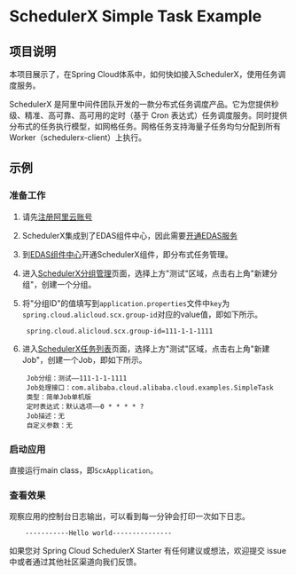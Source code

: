 # SchedulerX Simple Task Example

## 项目说明

本项目展示了，在Spring Cloud体系中，如何快如接入SchedulerX，使用任务调度服务。

SchedulerX 是阿里中间件团队开发的一款分布式任务调度产品。它为您提供秒级、精准、高可靠、高可用的定时（基于 Cron 表达式）任务调度服务。同时提供分布式的任务执行模型，如网格任务。网格任务支持海量子任务均匀分配到所有 Worker（schedulerx-client）上执行。

## 示例

### 准备工作

1. 请先[注册阿里云账号](https://account.aliyun.com/register/register.htm?spm=5176.8142029.388261.26.e9396d3eEIv28g&oauth_callback=https%3A%2F%2Fwww.aliyun.com%2F)

2. SchedulerX集成到了EDAS组件中心，因此需要[开通EDAS服务](https://common-buy.aliyun.com/?spm=5176.11451019.0.0.6f5965c0Uq5tue&commodityCode=edaspostpay#/buy)

3. 到[EDAS组件中心](https://edas.console.aliyun.com/#/edasTools)开通SchedulerX组件，即分布式任务管理。

4. 进入[SchedulerX分组管理](https://edas.console.aliyun.com/#/schedulerXGroup?regionNo=cn-test)页面，选择上方"测试"区域，点击右上角"新建分组"，创建一个分组。
 
5. 将"分组ID"的值填写到`application.properties`文件中`key`为`spring.cloud.alicloud.scx.group-id`对应的value值，即如下所示。

        spring.cloud.alicloud.scx.group-id=111-1-1-1111
        
6. 进入[SchedulerX任务列表](https://edas.console.aliyun.com/#/edasSchedulerXJob?regionNo=cn-test)页面，选择上方"测试"区域，点击右上角"新建Job"，创建一个Job，即如下所示。

        Job分组：测试——111-1-1-1111
        Job处理接口：com.alibaba.cloud.alibaba.cloud.examples.SimpleTask
        类型：简单Job单机版
        定时表达式：默认选项——0 * * * * ?
        Job描述：无
        自定义参数：无
        
### 启动应用

直接运行main class，即`ScxApplication`。

### 查看效果

观察应用的控制台日志输出，可以看到每一分钟会打印一次如下日志。

```
    -----------Hello world---------------
```

如果您对 Spring Cloud SchedulerX Starter 有任何建议或想法，欢迎提交 issue 中或者通过其他社区渠道向我们反馈。

